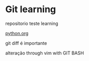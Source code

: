 # Git learning

repositorio teste learning

[python.org](https://docs.python.org/)

git diff é importante

alteração through vim with GIT BASH

